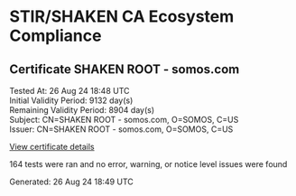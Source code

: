# STIR/SHAKEN CA Ecosystem Compliance

## Certificate SHAKEN ROOT - somos.com

Tested At: 26 Aug 24 18:48 UTC\
Initial Validity Period: 9132 day(s)\
Remaining Validity Period: 8904 day(s)\
Subject: CN=SHAKEN ROOT - somos.com, O=SOMOS, C=US\
Issuer: CN=SHAKEN ROOT - somos.com, O=SOMOS, C=US

[View certificate details](https://x509.io/?cert=MIIBvjCCAWSgAwIBAgIQLEHaB77RhnS9qRhsm3x9lTAKBggqhkjOPQQDAjA%2FMQswCQYDVQQGEwJVUzEOMAwGA1UEChMFU09NT1MxIDAeBgNVBAMTF1NIQUtFTiBST09UIC0gc29tb3MuY29tMB4XDTI0MDExMTIyMDA1M1oXDTQ5MDExMTA0MDA1MVowPzELMAkGA1UEBhMCVVMxDjAMBgNVBAoTBVNPTU9TMSAwHgYDVQQDExdTSEFLRU4gUk9PVCAtIHNvbW9zLmNvbTBZMBMGByqGSM49AgEGCCqGSM49AwEHA0IABNp2iY5qHCkwHkzymxnYjH4TC29oXkUewU2%2Fnb51zhVpv%2BW87lmDEZolhl0ClsWsIRU%2B4sW51wBaV0JYata8ffyjQjBAMA4GA1UdDwEB%2FwQEAwICBDAPBgNVHRMBAf8EBTADAQH%2FMB0GA1UdDgQWBBTmYEO2jdti7sGHM1OlEYoL6Wt9RjAKBggqhkjOPQQDAgNIADBFAiEAsO8CLd1R7jOZ17fYC7tgAG2yVp3VXeuqheTvgye%2BbDoCIBfgr6YFvnjOW00MtbM9U5OgztS7KtnuoxUme3fZQUUy)

164 tests were ran and no error, warning, or notice level issues were found


Generated: 26 Aug 24 18:49 UTC